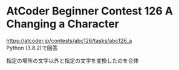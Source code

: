 # AtCoder Beginner Contest 126 A Changing a Character  
https://atcoder.jp/contests/abc126/tasks/abc126_a  
Python (3.8.2)で回答  

指定の場所の文字以外と指定の文字を変換したのを合体
